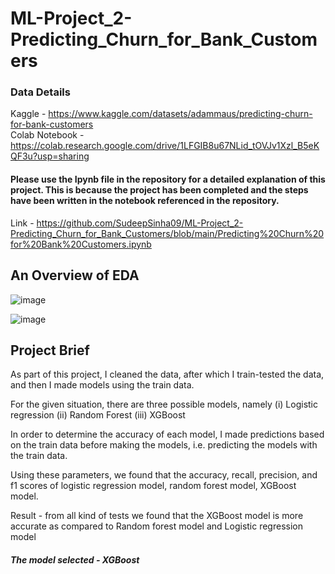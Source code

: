 # ML-Project_2-Predicting_Churn_for_Bank_Customers
### Data Details

  Kaggle - https://www.kaggle.com/datasets/adammaus/predicting-churn-for-bank-customers  
  Colab Notebook - https://colab.research.google.com/drive/1LFGIB8u67NLid_tOVJv1Xzl_B5eKQF3u?usp=sharing
  
#### Please use the Ipynb file in the repository for a detailed explanation of this project. This is because the project has been completed and the steps have been written in the notebook referenced in the repository.
Link - https://github.com/SudeepSinha09/ML-Project_2-Predicting_Churn_for_Bank_Customers/blob/main/Predicting%20Churn%20for%20Bank%20Customers.ipynb

## An Overview of EDA

![image](https://user-images.githubusercontent.com/93086122/207616560-34139ea3-4b81-434b-b286-7d9d0c50bb53.png)

![image](https://user-images.githubusercontent.com/93086122/207616669-3fd705c3-4165-4959-9143-8611216f1eb5.png)


## Project Brief

As part of this project, I cleaned the data, after which I train-tested the data, and then I made models using the train data.

For the given situation, there are three possible models, namely (i) Logistic regression (ii) Random Forest (iii) XGBoost

In order to determine the accuracy of each model, I made predictions based on the train data before making the models, i.e. predicting the models with the train data.

Using these parameters, we found that the accuracy, recall, precision, and f1 scores of logistic regression model, random forest model, XGBoost model.

Result - from all kind of tests we found that the XGBoost model is more accurate as compared to Random forest model and Logistic regression model

##### The model selected - XGBoost
